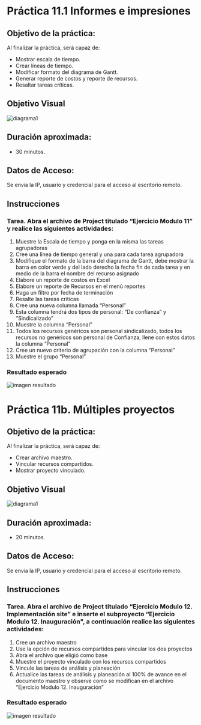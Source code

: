 # Práctica 11.1 Informes e impresiones

## Objetivo de la práctica:
Al finalizar la práctica, será capaz de:
- Mostrar escala de tiempo.
- Crear líneas de tiempo.
- Modificar formato del diagrama de Gantt.
- Generar reporte de costos y reporte de recursos.
- Resaltar tareas críticas.

## Objetivo Visual 

![diagrama1](../images/11.1.jpg)

## Duración aproximada:
- 30 minutos.

## Datos de Acceso:
Se envía la IP, usuario y credencial para el acceso al escritorio remoto.

## Instrucciones 
<!-- Proporciona pasos detallados sobre cómo configurar y administrar sistemas, implementar soluciones de software, realizar pruebas de seguridad, o cualquier otro escenario práctico relevante para el campo de la tecnología de la información -->
### Tarea. Abra el archivo de Project titulado “Ejercicio Modulo 11” y realice las siguientes actividades:
1.	Muestre la Escala de tiempo y ponga en la misma las tareas agrupadoras
2.	Cree una línea de tiempo general y una para cada tarea agrupadora
3.	Modifique el formato de la barra del diagrama de Gantt, debe mostrar la barra en color verde y del lado derecho la fecha fin de cada tarea y en medio de la barra el nombre del recurso asignado
4.	Elabore un reporte de costos en Excel
5.	Elabore un reporte de Recursos en el menú reportes
6.	Haga un filtro por fecha de terminación
7.	Resalte las tareas críticas
8.	Cree una nueva columna llamada “Personal”
9.	Esta columna tendrá dos tipos de personal: “De confianza” y “Sindicalizado”
10.	Muestre la columna “Personal”
11.	Todos los recursos genéricos son personal sindicalizado, todos los recursos no genéricos son personal de Confianza, llene con estos datos la columna “Personal”
12.	Cree un nuevo criterio de agrupación con la columna “Personal”
13.	Muestre el grupo “Personal”

### Resultado esperado

![imagen resultado](../images/11.2.jpg)

# Práctica 11b. Múltiples proyectos

## Objetivo de la práctica:
Al finalizar la práctica, será capaz de:
- Crear archivo maestro.
- Vincular recursos compartidos.
- Mostrar proyecto vinculado.

## Objetivo Visual 

![diagrama1](../images/12.1.jpg)

## Duración aproximada:
- 20 minutos.

## Datos de Acceso:
Se envía la IP, usuario y credencial para el acceso al escritorio remoto.

## Instrucciones 
<!-- Proporciona pasos detallados sobre cómo configurar y administrar sistemas, implementar soluciones de software, realizar pruebas de seguridad, o cualquier otro escenario práctico relevante para el campo de la tecnología de la información -->
### Tarea. Abra el archivo de Project titulado “Ejercicio Modulo 12. Implementación site” e inserte el subproyecto “Ejercicio Modulo 12. Inauguración", a continuación realice las siguientes actividades:
1.	Cree un archivo maestro 
2.	Use la opción de recursos compartidos para vincular los dos proyectos
3.	Abra el archivo que eligió como base
4.	Muestre el proyecto vinculado con los recursos compartidos
5.	Vincule las tareas de análisis y planeación
6.	Actualice las tareas de análisis y planeación al 100% de avance en el documento maestro y observe como se modifican en el archivo “Ejercicio Modulo 12. Inauguración”

### Resultado esperado
![imagen resultado](../images/12.2.jpg)
